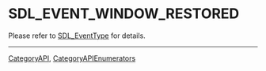 # SDL_EVENT_WINDOW_RESTORED

Please refer to [SDL_EventType](SDL_EventType) for details.

----
[CategoryAPI](CategoryAPI), [CategoryAPIEnumerators](CategoryAPIEnumerators)

